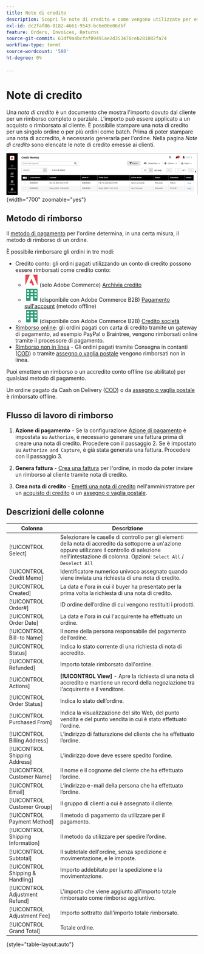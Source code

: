 ```yaml
---
title: Note di credito
description: Scopri le note di credito e come vengono utilizzate per emettere un rimborso parziale o completo.
exl-id: dc2faf86-0182-4661-9543-bc6e00e06dbf
feature: Orders, Invoices, Returns
source-git-commit: 61df9a4bcfaf09491ae2d353478ceb281082fa74
workflow-type: tm+mt
source-wordcount: '580'
ht-degree: 0%

---
```


# Note di credito

Una _nota di credito_ è un documento che mostra l&#39;importo dovuto dal cliente per un rimborso completo o parziale. L’importo può essere applicato a un acquisto o rimborsato al cliente. È possibile stampare una nota di credito per un singolo ordine o per più ordini come batch. Prima di poter stampare una nota di accredito, è necessario generarla per l&#39;ordine. Nella pagina _Note di credito_ sono elencate le note di credito emesse ai clienti.

![Note di credito](./assets/credit-memos.png){width="700" zoomable="yes"}

## Metodo di rimborso

Il [metodo di pagamento](payments.md) per l&#39;ordine determina, in una certa misura, il metodo di rimborso di un ordine.

È possibile rimborsare gli ordini in tre modi:

- Credito conto: gli ordini pagati utilizzando un conto di credito possono essere rimborsati come credito conto:
   - ![Adobe Commerce](../assets/adobe-logo.svg) (solo Adobe Commerce) [Archivia credito](../customers/store-credit-using.md)
   - ![Adobe Commerce B2B](../assets/b2b.svg) (disponibile con Adobe Commerce B2B) [Pagamento sull&#39;account](../b2b/enable-basic-features.md#configure-payment-on-account) (metodo offline)
   - ![Adobe Commerce B2B](../assets/b2b.svg) (disponibile con Adobe Commerce B2B) [Credito società](../b2b/credit-company.md)
- [Rimborso online](payments.md#online-payment-methods): gli ordini pagati con carta di credito tramite un gateway di pagamento, ad esempio PayPal o Braintree, vengono rimborsati online tramite il processore di pagamento.
- [Rimborso non in linea](payments.md#offline-payment-methods) - Gli ordini pagati tramite Consegna in contanti ([COD](cash-on-delivery.md)) o tramite [assegno o vaglia postale](check-money-order.md) vengono rimborsati non in linea.

Puoi emettere un rimborso o un accredito conto offline (se abilitato) per qualsiasi metodo di pagamento.

Un ordine pagato da Cash on Delivery ([COD](cash-on-delivery.md)) o da [assegno o vaglia postale](check-money-order.md) è rimborsato offline.

## Flusso di lavoro di rimborso

1. **Azione di pagamento** - Se la configurazione [Azione di pagamento](credit-memo-create.md#payment-action-setting) è impostata su `Authorize`, è necessario generare una fattura prima di creare una nota di credito. Procedere con il passaggio 2. Se è impostato su `Authorize and Capture`, è già stata generata una fattura. Procedere con il passaggio 3.

1. **Genera fattura** - [Crea una fattura](invoices.md#create-an-invoice) per l&#39;ordine, in modo da poter inviare un rimborso al cliente tramite nota di credito.

1. **Crea nota di credito** - [Emetti una nota di credito](credit-memo-create.md) nell&#39;amministratore per un [acquisto di credito](credit-memo-create.md#issue-a-refund-for-a-credit-purchase) o un [assegno o vaglia postale](credit-memo-create.md#issue-an-offline-refund-for-check-or-money-order).

## Descrizioni delle colonne

| Colonna | Descrizione |
|--- |--- |
| [!UICONTROL Select] | Selezionare le caselle di controllo per gli elementi della nota di accredito da sottoporre a un&#39;azione oppure utilizzare il controllo di selezione nell&#39;intestazione di colonna. Opzioni: `Select All` / `Deselect All` |
| [!UICONTROL Credit Memo] | Identificatore numerico univoco assegnato quando viene inviata una richiesta di una nota di credito. |
| [!UICONTROL Created] | La data e l&#39;ora in cui il buyer ha presentato per la prima volta la richiesta di una nota di credito. |
| [!UICONTROL Order#] | ID ordine dell’ordine di cui vengono restituiti i prodotti. |
| [!UICONTROL Order Date] | La data e l&#39;ora in cui l&#39;acquirente ha effettuato un ordine. |
| [!UICONTROL Bill-to Name] | Il nome della persona responsabile del pagamento dell’ordine. |
| [!UICONTROL Status] | Indica lo stato corrente di una richiesta di nota di accredito. |
| [!UICONTROL Refunded] | Importo totale rimborsato dall&#39;ordine. |
| [!UICONTROL Actions] | **[!UICONTROL View]** - Apre la richiesta di una nota di accredito e mantiene un record della negoziazione tra l&#39;acquirente e il venditore. |
| [!UICONTROL Order Status] | Indica lo stato dell’ordine. |
| [!UICONTROL Purchased From] | Indica la visualizzazione del sito Web, del punto vendita e del punto vendita in cui è stato effettuato l&#39;ordine. |
| [!UICONTROL Billing Address] | L’indirizzo di fatturazione del cliente che ha effettuato l’ordine. |
| [!UICONTROL Shipping Address] | L’indirizzo dove deve essere spedito l’ordine. |
| [!UICONTROL Customer Name] | Il nome e il cognome del cliente che ha effettuato l’ordine. |
| [!UICONTROL Email] | L’indirizzo e-mail della persona che ha effettuato l’ordine. |
| [!UICONTROL Customer Group] | Il gruppo di clienti a cui è assegnato il cliente. |
| [!UICONTROL Payment Method] | Il metodo di pagamento da utilizzare per il pagamento. |
| [!UICONTROL Shipping Information] | Il metodo da utilizzare per spedire l’ordine. |
| [!UICONTROL Subtotal] | Il subtotale dell&#39;ordine, senza spedizione e movimentazione, e le imposte. |
| [!UICONTROL Shipping & Handling] | Importo addebitato per la spedizione e la movimentazione. |
| [!UICONTROL Adjustment Refund] | L&#39;importo che viene aggiunto all&#39;importo totale rimborsato come rimborso aggiuntivo. |
| [!UICONTROL Adjustment Fee] | Importo sottratto dall&#39;importo totale rimborsato. |
| [!UICONTROL Grand Total] | Totale ordine. |

{style="table-layout:auto"}
